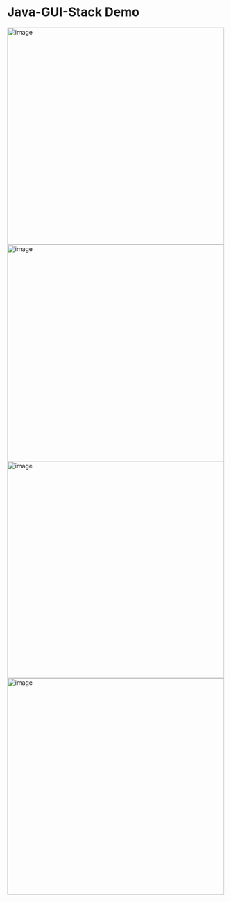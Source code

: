 # Java-GUI-Stack Demo
<img width="500" alt="image" src="https://github.com/user-attachments/assets/e373c1c6-5fa2-4a20-83f8-8c89aaf8ecd1">
<br>
<img width="500" alt="image" src="https://github.com/user-attachments/assets/5dee4778-df74-4d3b-8e63-3e9aaaf032bf">
<br>
<img width="500" alt="image" src="https://github.com/user-attachments/assets/1431c9c2-4d12-4f5a-bb9e-68b11dc13b6e">
<br>
<img width="500" alt="image" src="https://github.com/user-attachments/assets/037c7771-1dfc-4c07-9b8f-9c958fd5bff7">
